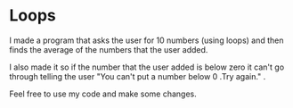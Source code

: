 # Loops

I made a program that asks the user for 10 numbers (using loops) and then finds the average of the numbers that the user added.

I also made it so if the number that the user added is below zero it can't go through telling the user "You can't put a number below  0 .Try again." . 

Feel free to use my code and make some changes.
